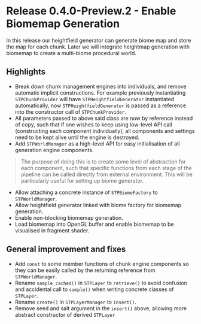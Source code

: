 # Release 0.4.0-Preview.2 - Enable Biomemap Generation

In this release our heightfield generator can generate biome map and store the map for each chunk. Later we will integrate heightmap generation with biomemap to create a multi-biome procedural world.

## Highlights

- Break down chunk management engines into individuals, and remove automatic implicit constructions. For example previously instantiating `STPChunkProvider` will have `STPHeightfieldGenerator` instantiated automatically, now `STPHeightfieldGenerator` is passed as a reference into the constructor call of `STPChunkProvider`.
- All parameters passed to above said class are now by reference instead of copy, such that if one wishes to keep using low-level API call (constructing each component individually), all components and settings need to be kept alive until the engine is destroyed.
- Add `STPWorldManager` as a high-level API for easy initialisation of all generation engine components.

> The purpose of doing this is to create some level of abstraction for each component, such that specific functions from each stage of the pipeline can be called directly from external environment. This will be particularly useful for setting up biome generator.

- Allow attaching a concrete instance of `STPBiomeFactory` to `STPWorldManager`.
- Allow heightfield generator linked with biome factory for biomemap generation.
- Enable non-blocking biomemap generation.
- Load biomemap into OpenGL buffer and enable biomemap to be visualised in fragment shader.

## General improvement and fixes

- Add `const` to some member functions of chunk engine components so they can be easily called by the returning reference from `STPWorldManager`.
- Rename `sample_cached()` in `STPLayer` to `retrieve()` to avoid confusion and accidental call to `sample()` when writing concrete classes of `STPLayer`.
- Rename `create()` in `STPLayerManager` to `insert()`.
- Remove seed and salt argument in the `insert()` above, allowing more abstract constructor of derived `STPLayer`